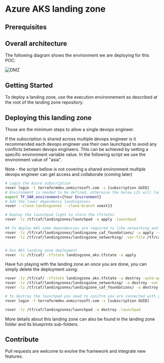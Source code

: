 # Azure AKS landing zone


## Prerequisites


## Overall architecture

The following diagram shows the environment we are deploying for this POC:

![DMZ](../../_pictures/hub_spoke/hybrid-network-hub-spoke.png)

## Getting Started

To deploy a landing zone, use the execution environnement as described at the root of the landing zone repository.

## Deploying this landing zone

Those are the minimum steps to allow a single devops engineer. 

If the subscription is shared across multiple devops engineer is it recommended each devops engineer use their own launchpad to avoid any conflicts between devops engineers. This can be achieved by setting a specific environment variable value. In the following script we use the environment value of "asia".

Note - the script bellow is not covering a shared environment multiple devops engineer can get access and collaborate (coming later)

```bash
# Login the Azure subscription
rover login -t terraformdev.onmicrosoft.com -s [subscription GUID]
# Environment is needed to be defined, otherwise the below LZs will land into sandpit which someone else is working on
export TF_VAR_environment={Your Environment}
# Add the lower dependency landingzones
rover --clone-landingzones --clone-branch vnext13

# Deploy the launchpad light to store the tfstates
rover -lz /tf/caf/landingzones/launchpad -a apply -launchpad

## To deploy AKS some dependencies are required to like networking and some acounting, security and governance services are required.
rover -lz /tf/caf/landingzones/landingzone_caf_foundations/ -a apply -var-file /tf/caf/configuration/landingzone_caf_foundations.tfvars
rover -lz /tf/caf/landingzones/landingzone_networking/ -var-file /tf/caf/configuration/landingzone_networking.tfvars -a apply


# Run AKS landing zone deployment
rover -lz /tf/caf/ -tfstate landingzone_aks.tfstate -a apply
```

Have fun playing with the landing zone an once you are done, you can simply delete the deployment using:

```bash
rover -lz /tf/caf/ -tfstate landingzone_aks.tfstate -a destroy -auto-approve
rover -lz /tf/caf/landingzones/landingzone_networking/ -a destroy -var-file /tf/caf/configuration/landingzone_networking.tfvars
rover -lz /tf/caf/landingzones/landingzone_caf_foundations/ -a destroy -var-file /tf/caf/configuration/landingzone_caf_foundations.tfvars

# to destroy the launchpad you need to conifrm you are connected with your user. If not reconnect with
rover login -t terraformdev.onmicrosoft.com -s [subscription GUID]

rover -lz /tf/caf/landingzones/launchpad -a destroy -launchpad
```

More details about this landing zone can also be found in the landing zone folder and its blueprints sub-folders.

## Contribute

Pull requests are welcome to evolve the framework and integrate new features.
